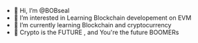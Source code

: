 - 👋 Hi, I’m @BOBseal
- 👀 I’m interested in Learning Blockchain developement on EVM
- 🌱 I’m currently learning Blockchain and cryptocurrency
- 💞️ Crypto is the FUTURE , and You're the future BOOMERs


<!---
BOBseal/BOBseal is a ✨ special ✨ repository because its `README.md` (this file) appears on your GitHub profile.
You can click the Preview link to take a look at your changes.
--->
